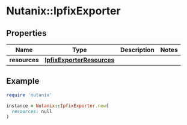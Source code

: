 # Nutanix::IpfixExporter

## Properties

| Name | Type | Description | Notes |
| ---- | ---- | ----------- | ----- |
| **resources** | [**IpfixExporterResources**](IpfixExporterResources.md) |  |  |

## Example

```ruby
require 'nutanix'

instance = Nutanix::IpfixExporter.new(
  resources: null
)
```

